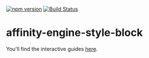[![npm version](https://badge.fury.io/js/affinity-engine-style-block.svg)](https://badge.fury.io/js/affinity-engine-style-block)
[![Build Status](https://travis-ci.org/affinity-engine/affinity-engine-style-block.svg?branch=master)](https://travis-ci.org/affinity-engine/affinity-engine-style-block)

# affinity-engine-style-block

You'll find the interactive guides [here](http://www.affinityengine.org/#/api/styles/block).
